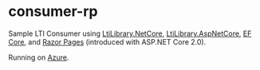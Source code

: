 # consumer-rp
Sample LTI Consumer using [LtiLibrary.NetCore](https://github.com/andyfmiller/LtiLibrary/tree/master/src/LtiLibrary.NetCore), [LtiLibrary.AspNetCore](https://github.com/andyfmiller/LtiLibrary/tree/master/src/LtiLibrary.AspNetCore), [EF Core](https://github.com/aspnet/EntityFrameworkCore), and [Razor Pages](https://github.com/aspnet/Mvc/tree/dev/src/Microsoft.AspNetCore.Mvc.RazorPages) (introduced with ASP.NET Core 2.0).

Running on [Azure](http://consumer-rp.azurewebsites.net/).
